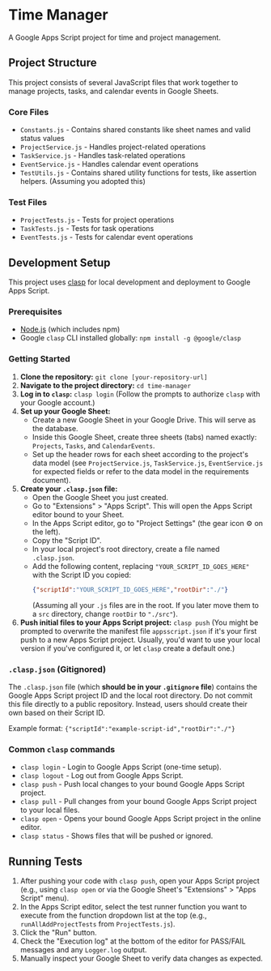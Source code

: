 # Time Manager

A Google Apps Script project for time and project management.

## Project Structure

This project consists of several JavaScript files that work together to manage projects, tasks, and calendar events in Google Sheets.

### Core Files

- `Constants.js` - Contains shared constants like sheet names and valid status values
- `ProjectService.js` - Handles project-related operations
- `TaskService.js` - Handles task-related operations
- `EventService.js` - Handles calendar event operations
- `TestUtils.js` - Contains shared utility functions for tests, like assertion helpers. (Assuming you adopted this)

### Test Files

- `ProjectTests.js` - Tests for project operations
- `TaskTests.js` - Tests for task operations
- `EventTests.js` - Tests for calendar event operations

## Development Setup

This project uses [clasp](https://github.com/google/clasp) for local development and deployment to Google Apps Script.

### Prerequisites

-   [Node.js](https://nodejs.org/) (which includes npm)
-   Google `clasp` CLI installed globally: `npm install -g @google/clasp`

### Getting Started

1.  **Clone the repository:**
    `git clone [your-repository-url]`
2.  **Navigate to the project directory:**
    `cd time-manager`
3.  **Log in to `clasp`:**
    `clasp login`
    (Follow the prompts to authorize `clasp` with your Google account.)
4.  **Set up your Google Sheet:**
    * Create a new Google Sheet in your Google Drive. This will serve as the database.
    * Inside this Google Sheet, create three sheets (tabs) named exactly: `Projects`, `Tasks`, and `CalendarEvents`.
    * Set up the header rows for each sheet according to the project's data model (see `ProjectService.js`, `TaskService.js`, `EventService.js` for expected fields or refer to the data model in the requirements document).
5.  **Create your `.clasp.json` file:**
    * Open the Google Sheet you just created.
    * Go to "Extensions" > "Apps Script". This will open the Apps Script editor bound to your Sheet.
    * In the Apps Script editor, go to "Project Settings" (the gear icon ⚙️ on the left).
    * Copy the "Script ID".
    * In your local project's root directory, create a file named `.clasp.json`.
    * Add the following content, replacing `"YOUR_SCRIPT_ID_GOES_HERE"` with the Script ID you copied:
        ```json
        {"scriptId":"YOUR_SCRIPT_ID_GOES_HERE","rootDir":"./"}
        ```
        (Assuming all your `.js` files are in the root. If you later move them to a `src` directory, change `rootDir` to `"./src"`).
6.  **Push initial files to your Apps Script project:**
    `clasp push`
    (You might be prompted to overwrite the manifest file `appsscript.json` if it's your first push to a new Apps Script project. Usually, you'd want to use your local version if you've configured it, or let `clasp` create a default one.)

### `.clasp.json` (Gitignored)

The `.clasp.json` file (which **should be in your `.gitignore` file**) contains the Google Apps Script project ID and the local root directory. Do not commit this file directly to a public repository. Instead, users should create their own based on their Script ID.

Example format:
`{"scriptId":"example-script-id","rootDir":"./"}`

### Common `clasp` commands

- `clasp login` - Login to Google Apps Script (one-time setup).
- `clasp logout` - Log out from Google Apps Script.
- `clasp push` - Push local changes to your bound Google Apps Script project.
- `clasp pull` - Pull changes from your bound Google Apps Script project to your local files.
- `clasp open` - Opens your bound Google Apps Script project in the online editor.
- `clasp status` - Shows files that will be pushed or ignored.

## Running Tests

1.  After pushing your code with `clasp push`, open your Apps Script project (e.g., using `clasp open` or via the Google Sheet's "Extensions" > "Apps Script" menu).
2.  In the Apps Script editor, select the test runner function you want to execute from the function dropdown list at the top (e.g., `runAllAddProjectTests` from `ProjectTests.js`).
3.  Click the "Run" button.
4.  Check the "Execution log" at the bottom of the editor for PASS/FAIL messages and any `Logger.log` output.
5.  Manually inspect your Google Sheet to verify data changes as expected.
